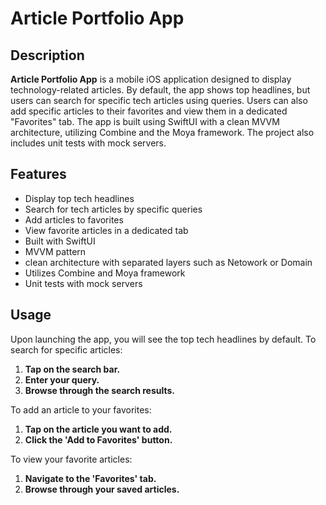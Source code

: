 # Article Portfolio App

## Description
**Article Portfolio App** is a mobile iOS application designed to display technology-related articles. By default, the app shows top headlines, but users can search for specific tech articles using queries. Users can also add specific articles to their favorites and view them in a dedicated "Favorites" tab. The app is built using SwiftUI with a clean MVVM architecture, utilizing Combine and the Moya framework. The project also includes unit tests with mock servers.

## Features
- Display top tech headlines
- Search for tech articles by specific queries
- Add articles to favorites
- View favorite articles in a dedicated tab
- Built with SwiftUI
- MVVM pattern
- clean architecture with separated layers such as Netowork or Domain
- Utilizes Combine and Moya framework
- Unit tests with mock servers

## Usage
Upon launching the app, you will see the top tech headlines by default. To search for specific articles:

1. **Tap on the search bar.**
2. **Enter your query.**
3. **Browse through the search results.**
   
To add an article to your favorites:

1. **Tap on the article you want to add.**
2. **Click the 'Add to Favorites' button.**

To view your favorite articles:

1. **Navigate to the 'Favorites' tab.**
2. **Browse through your saved articles.**
